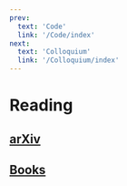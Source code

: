 ```yaml
---
prev:
  text: 'Code'
  link: '/Code/index'
next: 
  text: 'Colloquium'
  link: '/Colloquium/index'
---
```

# Reading

## [arXiv](arXiv/index.md)

## [Books](Books/index.md)
